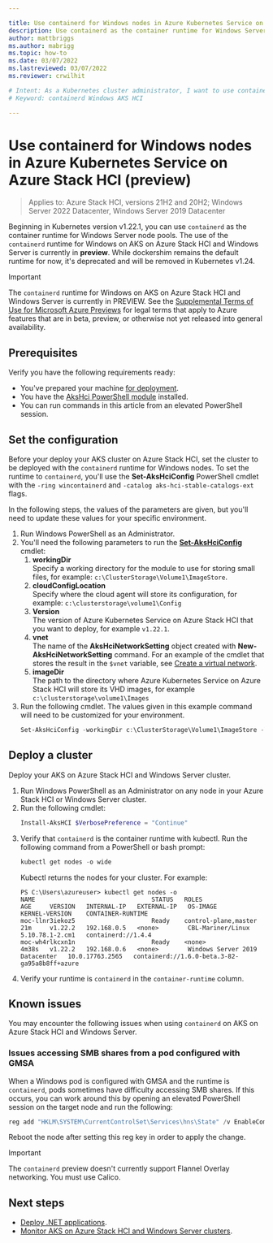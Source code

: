 ```yaml
---

title: Use containerd for Windows nodes in Azure Kubernetes Service on Azure Stack HCI (preview)
description: Use containerd as the container runtime for Windows Server node pools on Azure Kubernetes Service on Azure Stack HCI.
author: mattbriggs
ms.author: mabrigg
ms.topic: how-to
ms.date: 03/07/2022
ms.lastreviewed: 03/07/2022
ms.reviewer: crwilhit

# Intent: As a Kubernetes cluster administrator, I want to use containerd as my runtime so that my cluster is ready for the deprecation of dockershim.
# Keyword: containerd Windows AKS HCI

---
```


# Use containerd for Windows nodes in Azure Kubernetes Service on Azure Stack HCI (preview)

> Applies to: Azure Stack HCI, versions 21H2 and 20H2; Windows Server 2022 Datacenter, Windows Server 2019 Datacenter

Beginning in Kubernetes version v1.22.1, you can use `containerd` as the container runtime for Windows Server node pools. The use of the `containerd` runtime for Windows on AKS on Azure Stack HCI and Windows Server is currently in **preview**. While dockershim remains the default runtime for now, it's deprecated and will be removed in Kubernetes v1.24.

> [!IMPORTANT]  
> The `containerd` runtime for Windows on AKS on Azure Stack HCI and Windows Server is currently in PREVIEW.
> See the [Supplemental Terms of Use for Microsoft Azure Previews](https://azure.microsoft.com/support/legal/preview-supplemental-terms/) for legal terms that apply to Azure features that are in beta, preview, or otherwise not yet released into general availability.

## Prerequisites

Verify you have the following requirements ready:

- You've prepared your machine [for deployment](/azure-stack/aks-hci/prestage-cluster-service-host-create#step-2-prepare-your-machines-for-deployment).
- You have the [AksHci PowerShell module](./kubernetes-walkthrough-powershell.md#install-the-akshci-powershell-module) installed.
- You can run commands in this article from an elevated PowerShell session.
## Set the configuration

Before your deploy your AKS cluster on Azure Stack HCI, set the cluster to be deployed with the `containerd` runtime for Windows nodes. To set the runtime to `containerd`, you'll use the **Set-AksHciConfig** PowerShell cmdlet with the `-ring wincontainerd` and `-catalog aks-hci-stable-catalogs-ext` flags.

In the following steps, the values of the parameters are given, but you'll need to update these values for your specific environment.

1. Run Windows PowerShell as an Administrator.
1. You'll need the following parameters to run the **[Set-AksHciConfig](./reference/ps/set-akshciconfig.md)** cmdlet:
    1. **workingDir**  
        Specify a working directory for the module to use for storing small files, for example: `c:\ClusterStorage\Volume1\ImageStore`.
    1. **cloudConfigLocation**  
        Specify where the cloud agent will store its configuration, for example: `c:\clusterstorage\volume1\Config`
    1. **Version**  
        The version of Azure Kubernetes Service on Azure Stack HCI that you want to deploy, for example `v1.22.1`.
    1. **vnet**  
        The name of the **AksHciNetworkSetting** object created with **New-AksHciNetworkSetting** command. For an example of the cmdlet that stores the result in the `$vnet` variable, see [Create a virtual network](./kubernetes-walkthrough-powershell.md#step-2-create-a-virtual-network).
    1. **imageDir**  
        The path to the directory where Azure Kubernetes Service on Azure Stack HCI will store its VHD images, for example `c:\clusterstorage\volume1\Images`
1. Run the following cmdlet. The values given in this example command will need to be customized for your environment.
    ```powershell
    Set-AksHciConfig -workingDir c:\ClusterStorage\Volume1\ImageStore -Version v1.22.1 -vnet $vnet -imageDir $c:\clusterstorage\volume1\Images -skipHostLimitChecks -ring wincontainerd -catalog aks-hci-stable-catalogs-ext
    ```
## Deploy a cluster

Deploy your AKS on Azure Stack HCI and Windows Server cluster.
1. Run Windows PowerShell as an Administrator on any node in your Azure Stack HCI or Windows Server cluster.
1. Run the following cmdlet:
    ```PowerShell
    Install-AksHCI $VerbosePreference = "Continue"
    ```
1. Verify that `containerd` is the container runtime with kubectl. Run the following command from a PowerShell or bash prompt:
    ```PowerShell
    kubectl get nodes -o wide
    ```
    Kubectl returns the nodes for your cluster. For example:
    ```output
    PS C:\Users\azureuser> kubectl get nodes -o 
    NAME                                STATUS   ROLES                  AGE     VERSION   INTERNAL-IP   EXTERNAL-IP   OS-IMAGE                         KERNEL-VERSION    CONTAINER-RUNTIME
    moc-llnr3iekoz5                     Ready    control-plane,master   21m     v1.22.2   192.168.0.5   <none>        CBL-Mariner/Linux                5.10.78.1-2.cm1   containerd://1.4.4
    moc-wh4rlkcxn1n                     Ready    <none>                 4m38s   v1.22.2   192.168.0.6   <none>        Windows Server 2019 Datacenter   10.0.17763.2565   containerd://1.6.0-beta.3-82-ga95a8b8ff+azure
    ```
1. Verify your runtime is `containerd` in the `container-runtime` column.

## Known issues

You may encounter the following issues when using `containerd` on AKS on Azure Stack HCI and Windows Server.

### Issues accessing SMB shares from a pod configured with GMSA

When a Windows pod is configured with GMSA and the runtime is `containerd`, pods sometimes have difficulty accessing SMB shares. If this occurs, you can work around this by opening an elevated PowerShell session on the target node and run the following:

```powershell  
reg add "HKLM\SYSTEM\CurrentControlSet\Services\hns\State" /v EnableCompartmentNamespace /t REG_DWORD /d 1
```

Reboot the node after setting this reg key in order to apply the change.

> [!IMPORTANT]  
> The `containerd` preview doesn't currently support Flannel Overlay networking. You must use Calico.
## Next steps

- [Deploy .NET applications](deploy-windows-application.md).
- [Monitor AKS on Azure Stack HCI and Windows Server clusters](monitor-logging.md).
